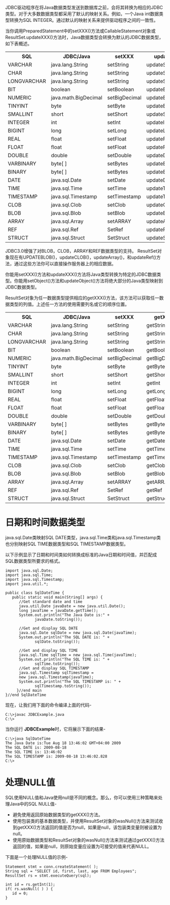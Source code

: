 JDBC驱动程序在将Java数据类型发送到数据库之前，会将其转换为相应的JDBC类型。对于大多数数据类型都采用了默认的映射关系。例如，一个Java int数据类型转换为SQL INTEGER。通过默认的映射关系来提供驱动程序之间的一致性。

当你调用PreparedStatement中的setXXX()方法或CallableStatement对象或ResultSet.updateXXX()方法时，Java数据类型会转换为默认的JDBC数据类型，如下表概述。

<table class="table table-bordered">

<tr>

<th style="width:20%">SQL</th>

<th style="width:20%">JDBC/Java</th>

<th style="width:20%">setXXX</th>

<th style="width:20%">updateXXX</th>

</tr>

<tr>

<td>VARCHAR</td>

<td>java.lang.String</td>

<td>setString</td>

<td>updateString</td>

</tr>

<tr>

<td>CHAR</td>

<td>java.lang.String</td>

<td>setString</td>

<td>updateString</td>

</tr>

<tr>

<td>LONGVARCHAR</td>

<td>java.lang.String</td>

<td>setString</td>

<td>updateString</td>

</tr>

<tr>

<td>BIT</td>

<td>boolean</td>

<td>setBoolean</td>

<td>updateBoolean</td>

</tr>

<tr>

<td>NUMERIC</td>

<td>java.math.BigDecimal</td>

<td>setBigDecimal</td>

<td>updateBigDecimal</td>

</tr>

<tr>

<td>TINYINT</td>

<td>byte</td>

<td>setByte</td>

<td>updateByte</td>

</tr>

<tr>

<td>SMALLINT</td>

<td>short</td>

<td>setShort</td>

<td>updateShort</td>

</tr>

<tr>

<td>INTEGER</td>

<td>int</td>

<td>setInt</td>

<td>updateInt</td>

</tr>

<tr>

<td>BIGINT</td>

<td>long</td>

<td>setLong</td>

<td>updateLong</td>

</tr>

<tr>

<td>REAL</td>

<td>float</td>

<td>setFloat</td>

<td>updateFloat</td>

</tr>

<tr>

<td>FLOAT</td>

<td>float</td>

<td>setFloat</td>

<td>updateFloat</td>

</tr>

<tr>

<td>DOUBLE</td>

<td>double</td>

<td>setDouble</td>

<td>updateDouble</td>

</tr>

<tr>

<td>VARBINARY</td>

<td>byte[ ]</td>

<td>setBytes</td>

<td>updateBytes</td>

</tr>

<tr>

<td>BINARY</td>

<td>byte[ ]</td>

<td>setBytes</td>

<td>updateBytes</td>

</tr>

<tr>

<td>DATE</td>

<td>java.sql.Date</td>

<td>setDate</td>

<td>updateDate</td>

</tr>

<tr>

<td>TIME</td>

<td>java.sql.Time</td>

<td>setTime</td>

<td>updateTime</td>

</tr>

<tr>

<td>TIMESTAMP</td>

<td>java.sql.Timestamp</td>

<td>setTimestamp</td>

<td>updateTimestamp</td>

</tr>

<tr>

<td>CLOB</td>

<td>java.sql.Clob</td>

<td>setClob</td>

<td>updateClob</td>

</tr>

<tr>

<td>BLOB</td>

<td>java.sql.Blob</td>

<td>setBlob</td>

<td>updateBlob</td>

</tr>

<tr>

<td>ARRAY</td>

<td>java.sql.Array</td>

<td>setARRAY</td>

<td>updateARRAY</td>

</tr>

<tr>

<td>REF</td>

<td>java.sql.Ref</td>

<td>SetRef</td>

<td>updateRef</td>

</tr>

<tr>

<td>STRUCT</td>

<td>java.sql.Struct</td>

<td>SetStruct</td>

<td>updateStruct</td>

</tr>

</table>

JDBC3.0增强了对BLOB，CLOB，ARRAY和REF数据类型的支持。 ResultSet对象现在有UPDATEBLOB()，updateCLOB()，updateArray()，和updateRef()方法，通过这些方法你可以直接操作服务器上的相应数据。

你能用setXXX()方法和updateXXX()方法将Java类型转换为特定的JDBC数据类型。你能用setObject()方法和updateObject()方法将绝大部分的Java类型映射到JDBC数据类型。

ResultSet对象为任一数据类型提供相应的getXXX()方法，该方法可以获取任一数据类型的列值。上述任一方法的使用需要列名或它的顺序位置。

<table class="table table-bordered">

<tr>

<th style="width:20%">SQL</th>

<th style="width:20%">JDBC/Java</th>

<th style="width:20%">setXXX</th>

<th style="width:20%">getXXX</th>

</tr>

<tr>

<td>VARCHAR</td>

<td>java.lang.String</td>

<td>setString</td>

<td>getString</td>

</tr>

<tr>

<td>CHAR</td>

<td>java.lang.String</td>

<td>setString</td>

<td>getString</td>

</tr>

<tr>

<td>LONGVARCHAR</td>

<td>java.lang.String</td>

<td>setString</td>

<td>getString</td>

</tr>

<tr>

<td>BIT</td>

<td>boolean</td>

<td>setBoolean</td>

<td>getBoolean</td>

</tr>

<tr>

<td>NUMERIC</td>

<td>java.math.BigDecimal</td>

<td>setBigDecimal</td>

<td>getBigDecimal</td>

</tr>

<tr>

<td>TINYINT</td>

<td>byte</td>

<td>setByte</td>

<td>getByte</td>

</tr>

<tr>

<td>SMALLINT</td>

<td>short</td>

<td>setShort</td>

<td>getShort</td>

</tr>

<tr>

<td>INTEGER</td>

<td>int</td>

<td>setInt</td>

<td>getInt</td>

</tr>

<tr>

<td>BIGINT</td>

<td>long</td>

<td>setLong</td>

<td>getLong</td>

</tr>

<tr>

<td>REAL</td>

<td>float</td>

<td>setFloat</td>

<td>getFloat</td>

</tr>

<tr>

<td>FLOAT</td>

<td>float</td>

<td>setFloat</td>

<td>getFloat</td>

</tr>

<tr>

<td>DOUBLE</td>

<td>double</td>

<td>setDouble</td>

<td>getDouble</td>

</tr>

<tr>

<td>VARBINARY</td>

<td>byte[ ]</td>

<td>setBytes</td>

<td>getBytes</td>

</tr>

<tr>

<td>BINARY</td>

<td>byte[ ]</td>

<td>setBytes</td>

<td>getBytes</td>

</tr>

<tr>

<td>DATE</td>

<td>java.sql.Date</td>

<td>setDate</td>

<td>getDate</td>

</tr>

<tr>

<td>TIME</td>

<td>java.sql.Time</td>

<td>setTime</td>

<td>getTime</td>

</tr>

<tr>

<td>TIMESTAMP</td>

<td>java.sql.Timestamp</td>

<td>setTimestamp</td>

<td>getTimestamp</td>

</tr>

<tr>

<td>CLOB</td>

<td>java.sql.Clob</td>

<td>setClob</td>

<td>getClob</td>

</tr>

<tr>

<td>BLOB</td>

<td>java.sql.Blob</td>

<td>setBlob</td>

<td>getBlob</td>

</tr>

<tr>

<td>ARRAY</td>

<td>java.sql.Array</td>

<td>setARRAY</td>

<td>getARRAY</td>

</tr>

<tr>

<td>REF</td>

<td>java.sql.Ref</td>

<td>SetRef</td>

<td>getRef</td>

</tr>

<tr>

<td>STRUCT</td>

<td>java.sql.Struct</td>

<td>SetStruct</td>

<td>getStruct</td>

</tr>

</table>

# 日期和时间数据类型 #

java.sql.Date类映射SQL DATE类型，java.sql.Time类和java.sql.Timestamp类也分别映射SQL TIME数据类型和SQL TIMESTAMP数据类型。

以下示例显示了日期和时间类如何转换成标准的Java日期和时间值，并匹配成SQL数据类型所要求的格式。

```
import java.sql.Date;
import java.sql.Time;
import java.sql.Timestamp;
import java.util.*;

public class SqlDateTime {
   public static void main(String[] args) {
      //Get standard date and time
      java.util.Date javaDate = new java.util.Date();
      long javaTime = javaDate.getTime();
      System.out.println("The Java Date is:" + 
             javaDate.toString());

      //Get and display SQL DATE
      java.sql.Date sqlDate = new java.sql.Date(javaTime);
      System.out.println("The SQL DATE is: " + 
             sqlDate.toString());

      //Get and display SQL TIME
      java.sql.Time sqlTime = new java.sql.Time(javaTime);
      System.out.println("The SQL TIME is: " + 
             sqlTime.toString());
      //Get and display SQL TIMESTAMP
      java.sql.Timestamp sqlTimestamp =
      new java.sql.Timestamp(javaTime);
      System.out.println("The SQL TIMESTAMP is: " + 
             sqlTimestamp.toString());
     }//end main
}//end SqlDateTime
```

现在，让我们用下面的命令编译上面的代码-

```
C:\>javac JDBCExample.java
C:\>
```

当你运行 **JDBCExample**时，它将展示下面的结果-

```
C:\>java SqlDateTime
The Java Date is:Tue Aug 18 13:46:02 GMT+04:00 2009
The SQL DATE is: 2009-08-18
The SQL TIME is: 13:46:02
The SQL TIMESTAMP is: 2009-08-18 13:46:02.828
C:\>
```

# 处理NULL值 #

SQL使用NULL值和Java使用null是不同的概念。那么，你可以使用三种策略来处理Java中的SQL NULL值-

- 避免使用返回原始数据类型的getXXX()方法。
- 使用包装类的基本数据类型，并使用ResultSet对象的wasNull()方法来测试收到getXXX()方法返回的值是否为null，如果是null，该包装类变量则被设置为null。
- 使用原始数据类型和ResultSet对象的wasNull()方法来测试通过getXXX()方法返回的值，如果是null，则原始变量应设置为可接受的值来代表NULL。

下面是一个处理NULL值的示例-

```
Statement stmt = conn.createStatement( );
String sql = "SELECT id, first, last, age FROM Employees";
ResultSet rs = stmt.executeQuery(sql);

int id = rs.getInt(1);
if( rs.wasNull( ) ) {
   id = 0;
}
```